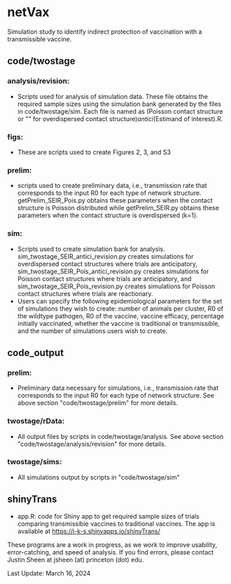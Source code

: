 # netVax

Simulation study to identify indirect protection of vaccination with a transmissible vaccine.
## code/twostage
### analysis/revision:
- Scripts used for analysis of simulation data. These file obtains the required sample sizes using the simulation bank generated by the files in code/twostage/sim. Each file is named as (Poisson contact structure or "" for overdispersed contact structure)_antici_(Estimand of interest).R.
### figs: 
- These are scripts used to create Figures 2, 3, and S3
### prelim: 
- scripts used to create preliminary data, i.e., transmission rate that corresponds to the input R0 for each type of network structure. getPrelim_SEIR_Pois.py obtains these parameters when the contact structure is Poisson distributed while getPrelim_SEIR.py obtains these parameters when the contact structure is overdispersed (k=1).
### sim: 
- Scripts used to create simulation bank for analysis. sim_twostage_SEIR_antici_revision.py creates simulations for overdispersed contact structures where trials are anticipatory, sim_twostage_SEIR_Pois_antici_revision.py creates simulations for Poisson contact structures where trials are anticipatory, and sim_twostage_SEIR_Pois_revision.py creates simulations for Poisson contact structures where trials are reactionary.
- Users can specify the following epidemiological parameters for the set of simulations they wish to create: number of animals per cluster, R0 of the wildtype pathogen, R0 of the vaccine, vaccine efficacy, percentage initially vaccinated, whether the vaccine is traditional or transmissible, and the number of simulations users wish to create.
## code_output
### prelim: 
- Preliminary data necessary for simulations, i.e., transmission rate that corresponds to the input R0 for each type of network structure. See above section "code/twostage/prelim" for more details.
### twostage/rData: 
- All output files by scripts in code/twostage/analysis. See above section "code/twostage/analysis/revision" for more details.
### twostage/sims: 
- All simulations output by scripts in "code/twostage/sim"

## shinyTrans
- app.R: code for Shiny app to get required sample sizes of trials comparing transmissible vaccines to traditional vaccines. The app is available at https://j-k-s.shinyapps.io/shinyTrans/

These programs are a work in progress, as we work to improve usability, error-catching, and speed of analysis. If you find errors, please contact Justin Sheen at jsheen (at) princeton (dot) edu.

Last Update: March 16, 2024
